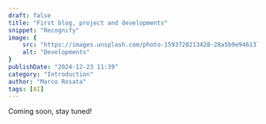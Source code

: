 ```yaml
---
draft: false
title: "First blog, project and developments"
snippet: "Recognify"
image: {
    src: "https://images.unsplash.com/photo-1593720213428-28a5b9e94613?&fit=crop&w=430&h=240",
    alt: "Developments"
}
publishDate: "2024-12-23 11:39"
category: "Introduction"
author: "Marco Rosata"
tags: [AI]
---
```


Coming soon, stay tuned!
